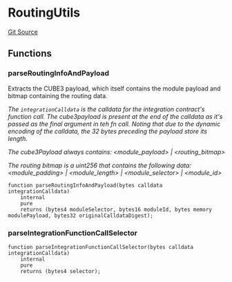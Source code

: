 # RoutingUtils

[Git Source](https://github.com/cube-web3/protocol-core-solidity/blob/07ba602bddefe3eb8d740b07000837f7ec2fa9f5/src/libs/RoutingUtils.sol)

## Functions

### parseRoutingInfoAndPayload

Extracts the CUBE3 payload, which itself contains the module payload and bitmap containing the routing
data.

_The `integrationCalldata` is the calldata for the integration contract's function call.
The cube3payload is present at the end of the calldata as it's passed as the final argument in teh fn call.
Noting
that due to the dynamic encoding of the calldata, the 32 bytes preceding the payload store its length._

_The cube3Payload always contains: <module_payload> | <routing_bitmap>_

_The routing bitmap is a uint256 that contains the following data: <module_padding> | <module_length> |
<module_selector> | <module_id>_

```solidity
function parseRoutingInfoAndPayload(bytes calldata integrationCalldata)
    internal
    pure
    returns (bytes4 moduleSelector, bytes16 moduleId, bytes memory modulePayload, bytes32 originalCalldataDigest);
```

### parseIntegrationFunctionCallSelector

```solidity
function parseIntegrationFunctionCallSelector(bytes calldata integrationCalldata)
    internal
    pure
    returns (bytes4 selector);
```
